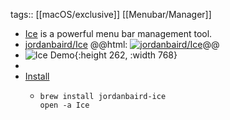 tags:: [[macOS/exclusive]] [[Menubar/Manager]]

- [Ice](https://icemenubar.app/) is a powerful menu bar management tool.
- [jordanbaird/Ice](https://github.com/jordanbaird/Ice)
  @@html: <a href="https://github.com/jordanbaird/Ice/"><img src="https://github-readme-stats-astronomer.vercel.app/api/pin/?username=jordanbaird&repo=Ice&theme=tokyonight" alt="jordanbaird/Ice"/></a>@@
- ![Ice Demo](https://icemenubar.app/gallery/ice-bar.png?ts=1724912651){:height 262, :width 768}
-
- [Install](https://github.com/jordanbaird/Ice#install)
	- ```shell
	  brew install jordanbaird-ice
	  open -a Ice
	  ```